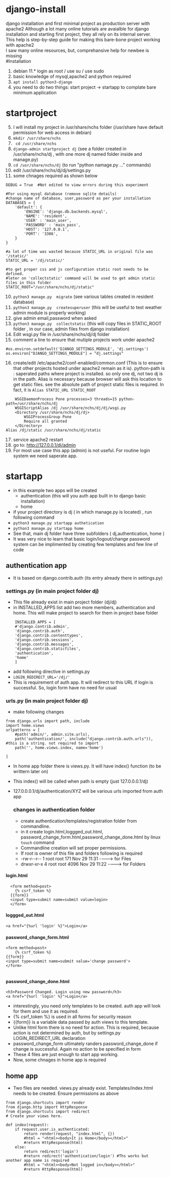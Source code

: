 # django-install
django installation and first minimal project as production server with apache2
Although a lot many online tutorials are avaialble for django installation and starting first project, they all rely on its internal server.\
This help is step-by-step guide for making this bare-bone project working with apache2\
I saw many online resources, but, comprehansive help for newbee is missing\
#Installation
  1. debian 11.* login as root / use su / use sudo
  2. basic knowledge of mysql,apache2 and python required
  3. ``apt install python3-django``
  4. you need to do two things: start project -> startapp to complate bare minimum application
 # startproject
  5. I will install my project in /usr/share/nchs folder (/usr/share have default permission for web access in debian)
  6. ``mkdir /usr/share/nchs``
  7. `` cd /usr/share/nchs``
  8. ``django-admin startproject dj`` (see a folder created in /usr/share/nchs/dj , with one more dj named folder inside and manage.py)
  9. ``cd /usr/share/nchs/dj`` (to run "python namage.py ..." commands)
  10. edit /usr/share/nchs/dj/dj/settings.py
  11. some chnages required as shown below
  
```
DEBUG = True  #Not edited to view errors during this experiment

#For using mysql database (remove sqlite details)
#change name of database, user,password as per your installation
DATABASES = {
    'default': {
        'ENGINE': 'django.db.backends.mysql',
        'NAME': 'resident',
        'USER' : 'main_user',
        'PASSWORD' : 'main_pass',
        'HOST': '127.0.0.1',
        'PORT': '3306',
    }
}

#a lot of time was wasted because STATIC_URL in original file was '/static/'
STATIC_URL = '/dj/static/'

#to get proper css and js configuration static root needs to be defined. 
#leter on 'collectstatic' command will be used to get admin static files in this folder
STATIC_ROOT="/usr/share/nchs/dj/static"

```

  10. ``python3 manage.py  migrate``  (see various tables created in resident database)
  11. ``python3 manage.py  createsuperuser`` (this will be useful to test weather admin module is properly working)
  12. give admin email,password when asked
  13. ``python3 manage.py  collectstatic`` (this will copy files in STATIC_ROOT folder , in our case, admin files from django installation)
  14. Edit wsgi.py file in /usr/share/nchs/dj/dj folder
  15. comment a line to ensure that mutiple projects work under apache2

    #os.environ.setdefault('DJANGO_SETTINGS_MODULE', 'dj.settings')
    os.environ["DJANGO_SETTINGS_MODULE"] = "dj.settings"

  16. create/edit /etc/apache2/conf-enabled/common.conf (This is to ensure that other projects hosted under apache2 remain as it is).  python-path is : saperated paths where project is installed. so only one dj, not two dj is in the path. Alias is necessary because browser will ask this location to get static files. see the absolute path of project static files is required. In fact, it is ``Alias STATIC_URL STATIC_ROOT``

```
    WSGIDaemonProcess Pone processes=3 threads=15 python-path=/usr/share/nchs/dj
    WSGIScriptAlias /dj /usr/share/nchs/dj/dj/wsgi.py   
    <Directory /usr/share/nchs/dj/dj>
        WSGIProcessGroup Pone
        Require all granted
    </Directory>
Alias /dj/static /usr/share/nchs/dj/static

```

  17. service apache2 restart
  18. go to: http://127.0.0.1/dj/admin
  19. For most use case this app (admin) is not useful. For routine login system we need saperate app.

# startapp
* in this example two apps will be created
  - authentication (this will you auth app built in to django basic installation)
  - home
* if your project directory is dj ( in which manage.py is located) , run following command
* ``python3 manage.py startapp authetication``
* ``python3 manage.py startapp home``
* See that, main dj folder have three subfolders ( dj,authentication, home )
* It was very nice to learn that basic login/logout/change password system can be implimented by creating few templates and few line of code
## authentication app
* It is based on django.contrib.auth (its entry already there in settings.py)
### settings.py (in main project folder dj)
* This file already exist in main project folder (dj/dj)
* in INSTALLED_APPS list add two more members, authentication and home. This will make project to search for them in project base folder
```
    INSTALLED_APPS = [
    #'django.contrib.admin',
    'django.contrib.auth',
    'django.contrib.contenttypes',
    'django.contrib.sessions',
    'django.contrib.messages',
    'django.contrib.staticfiles',
    'authentication',
    'home'
    ]
```
* add following directive in settings.py
* ```LOGIN_REDIRECT_URL='/dj/'```
* This is requirement of auth app. It will redirect to this URL if login is successful. So, login form have no need for usual <form action=xyz>
  
### urls.py (in main project folder dj)
* make following changes
  
```
from django.urls import path, include
import home.views
urlpatterns = [
    #path('admin/', admin.site.urls),
    path('authentication/', include("django.contrib.auth.urls")),      #this is a string. not required to import
    path('', home.views.index, name='home')
    
]
```
* In home app folder there is views.py. It will have index() function (to be writtern later on)
* This index() will be called when path is empty (just 127.0.0.0.1/dj)
* 127.0.0.0.1/dj/authentication/XYZ will be various urls imported from auth app

  ### changes in authentication folder
  * create authentication/templates/registration folder from commandline. 
  * in it create login.html,loggged_out.html, password_change_form.html,password_change_done.html by linux ```touch``` command
  * Commandline creation will set proper permissions. 
  * If root is owner of this file and folders following is required
  * -rw-r--r-- 1 root root 171 Nov 29 11:31  ----> for Files
  * drwxr-xr-x 4 root root 4096 Nov 29 11:22 ----> for Folders

#### login.html

```
  <form method=post>
    {% csrf_token %}
  {{form}}
  <input type=submit name=submit value=login>
  </form>
```

#### loggged_out.html
  ```
  <a href="{%url 'login' %}">Login</a>
  ```

  
#### password_change_form.html
```
<form method=post>
    {% csrf_token %}
{{form}}
<input type=submit name=submit value='change password'>
</form>
  
```  
#### password_change_done.html
```
<h3>Password Changed. Login using new password</h3>
<a href="{%url 'login' %}">Login</a> 
```  
* interestingly, you need only templates to be created. auth app will look for them and use it as required.
* {% csrf_token %} is used in all forms for security reason
* {{form}} is a variable data passed by auth views to this template.
* Unlike html form there is no need for action. This is required, because action is not determined by auth, but by settings.py LOGIN_REDIRECT_URL declaration
* password_change_form ultimately randers password_change_done if change is successful. Again no action to be specified in form
* These 4 files are just enough to start app working.
* Now, some chnages in home app is required

## home app
* Two files are needed. views.py already exist. Templates/index.html needs to be created. Ensure permissions as above  
```
from django.shortcuts import render
from django.http import HttpResponse
from django.shortcuts import redirect
# Create your views here.

def index(request):
    if request.user.is_authenticated:
        return render(request, "index.html", {})
        #html = "<html><body>It is Home</body></html>"
        #return HttpResponse(html)
    else:
        return redirect('login')
        #return redirect('authentication/login') #Ths works but another app name is required
        #html = "<html><body>Not logged in</body></html>"
        #return HttpResponse(html)  
```
